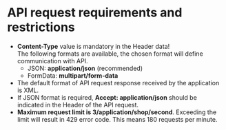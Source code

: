 # API request requirements and restrictions

- **Content-Type** value is mandatory in the Header data!<br>
  The following formats are available, the chosen format will define communication with API.
  + JSON: **application/json** (recommended)
  + FormData: **multipart/form-data**
- The default format of API request response received by the application is XML.
- If JSON format is required, **Accept: application/json** should be indicated in the Header of the API request.
- **Maximum request limit is 3/application/shop/second**. Exceeding the limit will result in 429 error code. This means 180 requests per minute. 
